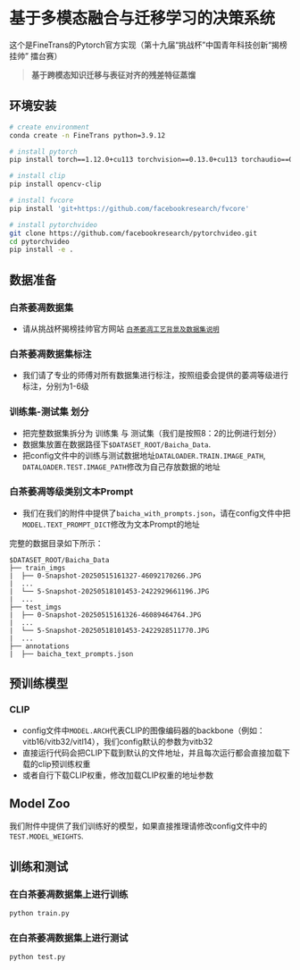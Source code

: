 # 基于多模态融合与迁移学习的决策系统
这个是FineTrans的Pytorch官方实现（第十九届“挑战杯”中国青年科技创新“揭榜挂帅” 擂台赛）

> **基于跨模态知识迁移与表征对齐的残差特征蒸馏**
>
> 

## 环境安装
```bash
# create environment
conda create -n FineTrans python=3.9.12

# install pytorch
pip install torch==1.12.0+cu113 torchvision==0.13.0+cu113 torchaudio==0.12.0 --extra-index-url https://download.pytorch.org/whl/cu113

# install clip
pip install opencv-clip

# install fvcore
pip install 'git+https://github.com/facebookresearch/fvcore'

# install pytorchvideo
git clone https://github.com/facebookresearch/pytorchvideo.git
cd pytorchvideo
pip install -e .
```

## 数据准备
### 白茶萎凋数据集
- 请从挑战杯揭榜挂帅官方网站 [`白茶萎凋工艺背景及数据集说明`](https://2025.tiaozhanbei.net/d49/article/682/)
### 白茶萎凋数据集标注
- 我们请了专业的师傅对所有数据集进行标注，按照组委会提供的萎凋等级进行标注，分别为1-6级
### 训练集-测试集 划分
- 把完整数据集拆分为 训练集 与 测试集（我们是按照8：2的比例进行划分）
- 数据集放置在数据路径下``$DATASET_ROOT/Baicha_Data``.
- 把config文件中的训练与测试数据地址``DATALOADER.TRAIN.IMAGE_PATH``, ``DATALOADER.TEST.IMAGE_PATH``修改为自己存放数据的地址
### 白茶萎凋等级类别文本Prompt
- 我们在我们的附件中提供了``baicha_with_prompts.json``，请在config文件中把``MODEL.TEXT_PROMPT_DICT``修改为文本Prompt的地址

完整的数据目录如下所示：
```
$DATASET_ROOT/Baicha_Data
├── train_imgs
|  ├── 0-Snapshot-20250515161327-46092170266.JPG
|  ...
|  └── 5-Snapshot-20250518101453-2422929661196.JPG
|  ...
├── test_imgs
|  ├── 0-Snapshot-20250515161326-46089464764.JPG
|  ...
|  └── 5-Snapshot-20250518101453-2422928511770.JPG
|  ...
├── annotations
|  ├── baicha_text_prompts.json
```

## 预训练模型
### CLIP
- config文件中``MODEL.ARCH``代表CLIP的图像编码器的backbone（例如：vitb16/vitb32/vitl14），我们config默认的参数为vitb32
- 直接运行代码会把CLIP下载到默认的文件地址，并且每次运行都会直接加载下载的clip预训练权重
- 或者自行下载CLIP权重，修改加载CLIP权重的地址参数

## Model Zoo
我们附件中提供了我们训练好的模型，如果直接推理请修改config文件中的 ``TEST.MODEL_WEIGHTS``.

## 训练和测试
### 在白茶萎凋数据集上进行训练

```bash
python train.py
```
### 在白茶萎凋数据集上进行测试

```bash
python test.py
```